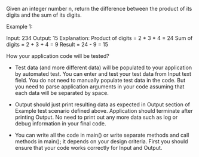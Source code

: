 Given an integer number n, return the difference between the product of its digits and the sum of its digits.
  
 Example 1:
 
 Input: 234
 Output: 15 
 Explanation: 
 Product of digits = 2 * 3 * 4 = 24 
 Sum of digits = 2 + 3 + 4 = 9 
 Result = 24 - 9 = 15
 

 How your application code will be tested?
 - Test data (and more different data) will be populated to your application by automated test. You can enter and test your test data from Input text field. You do not need to manually populate test data in the code. But you need to parse application arguments in your code assuming that each data will be separated by space.
 
 - Output should just print resulting data as expected in Output section of Example test scenario defined above. Application should terminate after printing Output. No need to print out any more data such as log or debug information in your final code.
 
 - You can write all the code in main() or write separate methods and call methods in main(); it depends on your design criteria. First you should ensure that your code works correctly for Input and Output.
